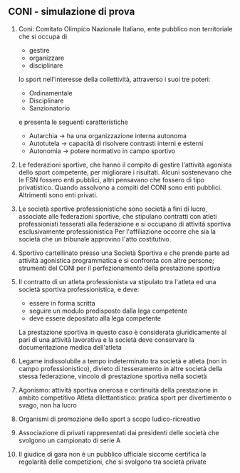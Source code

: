 ## CONI - simulazione di prova

1. Coni: Comitato Olimpico Nazionale Italiano, ente pubblico non territoriale che si occupa di 

   * gestire
   * organizzare
   * disciplinare 

   lo sport nell'interesse della collettività, attraverso i suoi tre poteri:

   * Ordinamentale
   * Disciplinare 
   * Sanzionatorio

   e presenta le seguenti caratteristiche

   * Autarchia -> ha una organizzazione interna autonoma
   * Autotutela -> capacità di risolvere contrasti interni e esterni
   * Autonomia -> potere normativo in campo sportivo

2. Le federazioni sportive, che hanno il compito di gestire l'attività agonista dello sport competente, per migliorare i risultati.
   Alcuni sostenevano che le FSN fossero enti pubblici, altri pensavano che fossero di tipo privatistico.
   Quando assolvono a compiti del CONI sono enti pubblici.
   Altrimenti sono enti privati.

3. Le società sportive professionistiche sono società a fini di lucro, associate alle federazioni sportive, che stipulano contratti con atleti professionisti tesserati alla federazione e si occupano di attività sportiva esclusivamente professionistica
   Per l'affiliazione occorre che sia la società che un tribunale approvino l'atto costitutivo.

4. Sportivo cartellinato presso una Società Sportiva e che prende parte ad attività agonistica programmatica e si confronta con altre persone; strumenti del CONI per il perfezionamento della prestazione sportiva

5. Il contratto di un atleta professionista va stipulato tra l'atleta ed una società sportiva professionistica, e deve:

   * essere in forma scritta
   * seguire un modulo predisposto dalla lega competente
   * deve essere depositato alla lega competente

   La prestazione sportiva in questo caso è considerata giuridicamente al pari di una attività lavorativa e la società deve conservare la documentazione medica dell'atleta

6. Legame indissolubile a tempo indeterminato tra società e atleta (non in campo professionistico), divieto di tesseramento in altre società della stessa federazione, vincolo di prestazione sportiva nella società

7. Agonismo: attività sportiva onerosa e continuità della prestazione in ambito competitivo
   Atleta dilettantistico: pratica sport per divertimento o svago, non ha lucro

8. Organismi di promozione dello sport a scopo ludico-ricreativo

9. Associazione di privati rappresentati dai presidenti delle società che svolgono un campionato di serie A

10. Il giudice di gara non è un pubblico ufficiale siccome certifica la regolarità delle competizioni, che si svolgono tra società private